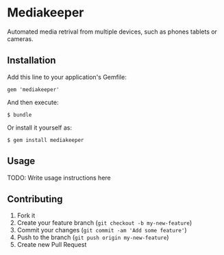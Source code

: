 # Mediakeeper

Automated media retrival from multiple devices, such as phones tablets or cameras.

## Installation

Add this line to your application's Gemfile:

    gem 'mediakeeper'

And then execute:

    $ bundle

Or install it yourself as:

    $ gem install mediakeeper

## Usage

TODO: Write usage instructions here

## Contributing

1. Fork it
2. Create your feature branch (`git checkout -b my-new-feature`)
3. Commit your changes (`git commit -am 'Add some feature'`)
4. Push to the branch (`git push origin my-new-feature`)
5. Create new Pull Request
